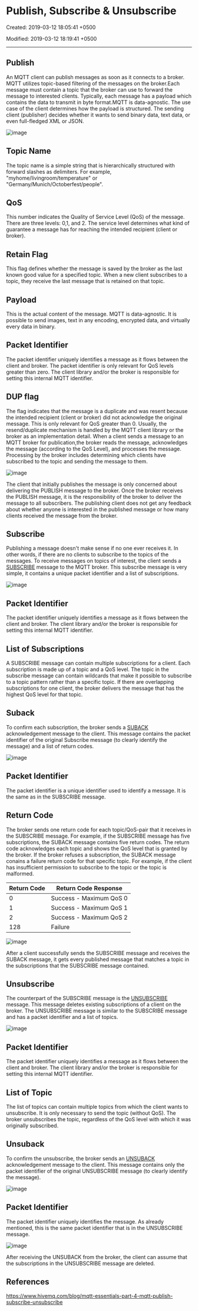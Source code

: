 # Publish, Subscribe & Unsubscribe

Created: 2019-03-12 18:05:41 +0500

Modified: 2019-03-12 18:19:41 +0500

---

## Publish

An MQTT client can publish messages as soon as it connects to a broker. MQTT utilizes topic-based filtering of the messages on the broker.Each message must contain a topic that the broker can use to forward the message to interested clients. Typically, each message has a payload which contains the data to transmit in byte format.MQTT is data-agnostic. The use case of the client determines how the payload is structured. The sending client (publisher) decides whether it wants to send binary data, text data, or even full-fledged XML or JSON.

![image](media/Publish,-Subscribe-&-Unsubscribe-image1.png)

## Topic Name

The topic name is a simple string that is hierarchically structured with forward slashes as delimiters. For example, "myhome/livingroom/temperature" or "Germany/Munich/Octoberfest/people".

## QoS

This number indicates the Quality of Service Level (QoS) of the message. There are three levels: 0,1, and 2. The service level determines what kind of guarantee a message has for reaching the intended recipient (client or broker).

## Retain Flag

This flag defines whether the message is saved by the broker as the last known good value for a specified topic. When a new client subscribes to a topic, they receive the last message that is retained on that topic.

## Payload

This is the actual content of the message. MQTT is data-agnostic. It is possible to send images, text in any encoding, encrypted data, and virtually every data in binary.

## Packet Identifier

The packet identifier uniquely identifies a message as it flows between the client and broker. The packet identifier is only relevant for QoS levels greater than zero. The client library and/or the broker is responsible for setting this internal MQTT identifier.

## DUP flag

The flag indicates that the message is a duplicate and was resent because the intended recipient (client or broker) did not acknowledge the original message. This is only relevant for QoS greater than 0. Usually, the resend/duplicate mechanism is handled by the MQTT client library or the broker as an implementation detail.
When a client sends a message to an MQTT broker for publication,the broker reads the message, acknowledges the message (according to the QoS Level), and processes the message. Processing by the broker includes determining which clients have subscribed to the topic and sending the message to them.

![image](media/Publish,-Subscribe-&-Unsubscribe-image2.gif)

The client that initially publishes the message is only concerned about delivering the PUBLISH message to the broker. Once the broker receives the PUBLISH message, it is the responsibility of the broker to deliver the message to all subscribers. The publishing client does not get any feedback about whether anyone is interested in the published message or how many clients received the message from the broker.

## Subscribe

Publishing a message doesn't make sense if no one ever receives it. In other words, if there are no clients to subscribe to the topics of the messages. To receive messages on topics of interest, the client sends a [SUBSCRIBE](http://docs.oasis-open.org/mqtt/mqtt/v3.1.1/os/mqtt-v3.1.1-os.html#_Toc398718063) message to the MQTT broker. This subscribe message is very simple, it contains a unique packet identifier and a list of subscriptions.

![image](media/Publish,-Subscribe-&-Unsubscribe-image3.png)

## Packet Identifier

The packet identifier uniquely identifies a message as it flows between the client and broker. The client library and/or the broker is responsible for setting this internal MQTT identifier.

## List of Subscriptions

A SUBSCRIBE message can contain multiple subscriptions for a client. Each subscription is made up of a topic and a QoS level. The topic in the subscribe message can contain wildcards that make it possible to subscribe to a topic pattern rather than a specific topic. If there are overlapping subscriptions for one client, the broker delivers the message that has the highest QoS level for that topic.

## Suback

To confirm each subscription, the broker sends a [SUBACK](http://docs.oasis-open.org/mqtt/mqtt/v3.1.1/os/mqtt-v3.1.1-os.html#_Toc398718068) acknowledgement message to the client. This message contains the packet identifier of the original Subscribe message (to clearly identify the message) and a list of return codes.

![image](media/Publish,-Subscribe-&-Unsubscribe-image4.png)

## Packet Identifier

The packet identifier is a unique identifier used to identify a message. It is the same as in the SUBSCRIBE message.

## Return Code

The broker sends one return code for each topic/QoS-pair that it receives in the SUBSCRIBE message. For example, if the SUBSCRIBE message has five subscriptions, the SUBACK message contains five return codes. The return code acknowledges each topic and shows the QoS level that is granted by the broker. If the broker refuses a subscription, the SUBACK message conains a failure return code for that specific topic. For example, if the client has insufficient permission to subscribe to the topic or the topic is malformed.

| Return Code | Return Code Response    |
|-------------|-------------------------|
| 0           | Success - Maximum QoS 0 |
| 1           | Success - Maximum QoS 1 |
| 2           | Success - Maximum QoS 2 |
| 128         | Failure                 |
![image](media/Publish,-Subscribe-&-Unsubscribe-image5.gif)

After a client successfully sends the SUBSCRIBE message and receives the SUBACK message, it gets every published message that matches a topic in the subscriptions that the SUBSCRIBE message contained.

## Unsubscribe

The counterpart of the SUBSCRIBE message is the [UNSUBSCRIBE](http://docs.oasis-open.org/mqtt/mqtt/v3.1.1/os/mqtt-v3.1.1-os.html#_Toc398718072) message. This message deletes existing subscriptions of a client on the broker. The UNSUBSCRIBE message is similar to the SUBSCRIBE message and has a packet identifier and a list of topics.

![image](media/Publish,-Subscribe-&-Unsubscribe-image6.png)

## Packet Identifier

The packet identifier uniquely identifies a message as it flows between the client and broker. The client library and/or the broker is responsible for setting this internal MQTT identifier.

## List of Topic

The list of topics can contain multiple topics from which the client wants to unsubscribe. It is only necessary to send the topic (without QoS). The broker unsubscribes the topic, regardless of the QoS level with which it was originally subscribed.

## Unsuback

To confirm the unsubscribe, the broker sends an [UNSUBACK](http://docs.oasis-open.org/mqtt/mqtt/v3.1.1/os/mqtt-v3.1.1-os.html#_Toc398718077) acknowledgement message to the client. This message contains only the packet identifier of the original UNSUBSCRIBE message (to clearly identify the message).

![image](media/Publish,-Subscribe-&-Unsubscribe-image7.png)

## Packet Identifier

The packet identifier uniquely identifies the message. As already mentioned, this is the same packet identifier that is in the UNSUBSCRIBE message.

![image](media/Publish,-Subscribe-&-Unsubscribe-image8.gif)

After receiving the UNSUBACK from the broker, the client can assume that the subscriptions in the UNSUBSCRIBE message are deleted.

## References

<https://www.hivemq.com/blog/mqtt-essentials-part-4-mqtt-publish-subscribe-unsubscribe>
